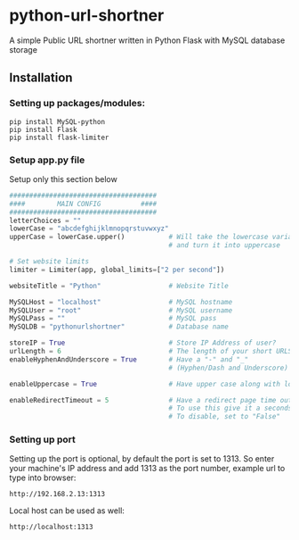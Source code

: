 # python-url-shortner
A simple Public URL shortner written in Python Flask with MySQL database storage

## Installation
### Setting up packages/modules:
```
pip install MySQL-python
pip install Flask
pip install flask-limiter
```

### Setup app.py file
Setup only this section below
```py
#####################################
####        MAIN CONFIG          ####
#####################################
letterChoices = ""
lowerCase = "abcdefghijklmnopqrstuvwxyz"
upperCase = lowerCase.upper()           # Will take the lowercase variable
                                        # and turn it into uppercase

# Set website limits
limiter = Limiter(app, global_limits=["2 per second"])

websiteTitle = "Python"                 # Website Title

MySQLHost = "localhost"                 # MySQL hostname
MySQLUser = "root"                      # MySQL username
MySQLPass = ""                          # MySQL pass
MySQLDB = "pythonurlshortner"           # Database name

storeIP = True                          # Store IP Address of user?
urlLength = 6                           # The length of your short URLS
enableHyphenAndUnderscore = True        # Have a "-" and "_"
                                        # (Hyphen/Dash and Underscore) in URLs?

enableUppercase = True                  # Have upper case along with lowercase

enableRedirectTimeout = 5               # Have a redirect page time out
                                        # To use this give it a seconds timeout
                                        # To disable, set to "False"
```

### Setting up port
Setting up the port is optional, by default the port is set to 1313.
So enter your machine's IP address and add 1313 as the port number,
example url to type into browser:
```
http://192.168.2.13:1313
```
Local host can be used as well:
```
http://localhost:1313
```
